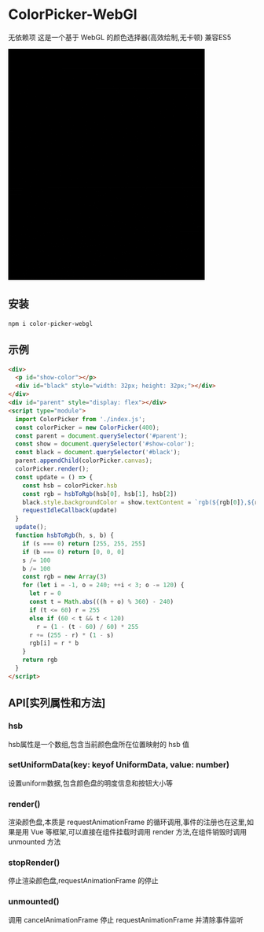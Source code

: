 # ColorPicker-WebGl
无依赖项
这是一个基于 WebGL 的颜色选择器(高效绘制,无卡顿)
兼容ES5

![ColorPicker-WebGl](index.gif)

## 安装

```
npm i color-picker-webgl
```

## 示例

```html
<div>
  <p id="show-color"></p>
  <div id="black" style="width: 32px; height: 32px;"></div>
</div>
<div id="parent" style="display: flex"></div>
<script type="module">
  import ColorPicker from './index.js';
  const colorPicker = new ColorPicker(400);
  const parent = document.querySelector('#parent');
  const show = document.querySelector('#show-color');
  const black = document.querySelector('#black');
  parent.appendChild(colorPicker.canvas);
  colorPicker.render();
  const update = () => {
    const hsb = colorPicker.hsb
    const rgb = hsbToRgb(hsb[0], hsb[1], hsb[2])
    black.style.backgroundColor = show.textContent = `rgb(${rgb[0]},${rgb[1]},${rgb[2]})`
    requestIdleCallback(update)
  }
  update();
  function hsbToRgb(h, s, b) {
    if (s === 0) return [255, 255, 255]
    if (b === 0) return [0, 0, 0]
    s /= 100
    b /= 100
    const rgb = new Array(3)
    for (let i = -1, o = 240; ++i < 3; o -= 120) {
      let r = 0
      const t = Math.abs(((h + o) % 360) - 240)
      if (t <= 60) r = 255
      else if (60 < t && t < 120)
        r = (1 - (t - 60) / 60) * 255
      r += (255 - r) * (1 - s)
      rgb[i] = r * b
    }
    return rgb
  }
</script>
```

## API[实列属性和方法]

### hsb
hsb属性是一个数组,包含当前颜色盘所在位置映射的 hsb 值

### setUniformData(key: keyof UniformData, value: number)
设置uniform数据,包含颜色盘的明度信息和按钮大小等

### render()
渲染颜色盘,本质是 requestAnimationFrame 的循环调用,事件的注册也在这里,如果是用 Vue 等框架,可以直接在组件挂载时调用 render 方法,在组件销毁时调用 unmounted 方法

### stopRender()
停止渲染颜色盘,requestAnimationFrame 的停止

### unmounted()
调用 cancelAnimationFrame 停止 requestAnimationFrame 并清除事件监听
